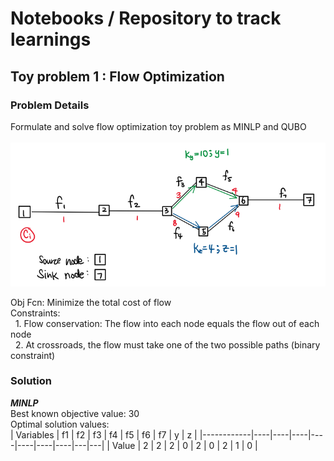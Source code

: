 # Notebooks / Repository to track learnings

## Toy problem 1 : Flow Optimization
### Problem Details
Formulate and solve flow optimization toy problem as MINLP and QUBO <br><br>
<img src=toy1.png>

Obj Fcn: Minimize the total cost of flow <br> 
Constraints: <br>
&nbsp; 1. Flow conservation: The flow into each node equals the flow out of each node <br>
&nbsp; 2. At crossroads, the flow must take one of the two possible paths (binary constraint) <br>

### Solution
***MINLP*** <br>
Best known objective value: 30 <br>
Optimal solution values: <br>
|  Variables | f1 | f2 | f3 | f4 | f5 | f6 | f7 | y | z |
|------------|----|----|----|----|----|----|----|---|---|
|    Value   | 2  | 2  | 2  | 0  | 2  | 0  | 2  | 1 | 0 |

